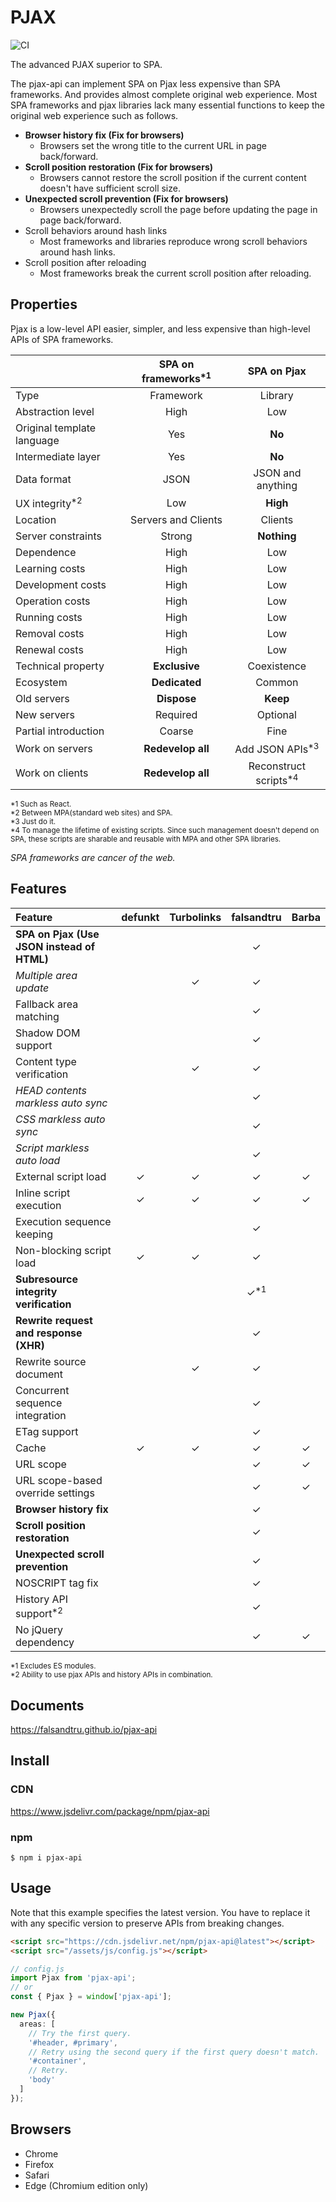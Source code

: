 # PJAX

![CI](https://github.com/falsandtru/pjax-api/workflows/CI/badge.svg)

The advanced PJAX superior to SPA.

The pjax-api can implement SPA on Pjax less expensive than SPA frameworks.
And provides almost complete original web experience.
Most SPA frameworks and pjax libraries lack many essential functions to keep the original web experience such as follows.

- **Browser history fix (Fix for browsers)**
  - Browsers set the wrong title to the current URL in page back/forward.
- **Scroll position restoration (Fix for browsers)**
  - Browsers cannot restore the scroll position if the current content doesn't have sufficient scroll size.
- **Unexpected scroll prevention (Fix for browsers)**
  - Browsers unexpectedly scroll the page before updating the page in page back/forward.
- Scroll behaviors around hash links
  - Most frameworks and libraries reproduce wrong scroll behaviors around hash links.
- Scroll position after reloading
  - Most frameworks break the current scroll position after reloading.

## Properties

Pjax is a low-level API easier, simpler, and less expensive than high-level APIs of SPA frameworks.

||SPA on frameworks<sup>\*1</sup>|SPA on Pjax|
|:-----|:---------------:|:---------:|
|Type|Framework|Library|
|Abstraction level|High|Low|
|Original template language|Yes|**No**|
|Intermediate layer|Yes|**No**|
|Data format|JSON|JSON and anything|
|UX integrity<sup>\*2</sup>|Low|**High**|
|Location|Servers and Clients|Clients|
|Server constraints|Strong|**Nothing**|
|Dependence|High|Low|
|Learning costs|High|Low|
|Development costs|High|Low|
|Operation costs|High|Low|
|Running costs|High|Low|
|Removal costs|High|Low|
|Renewal costs|High|Low|
|Technical property|**Exclusive**|Coexistence|
|Ecosystem|**Dedicated**|Common|
|Old servers|**Dispose**|**Keep**|
|New servers|Required|Optional|
|Partial introduction|Coarse|Fine|
|Work on servers|**Redevelop all**|Add JSON APIs<sup>\*3</sup>|
|Work on clients|**Redevelop all**|Reconstruct scripts<sup>\*4</sup>|

<small>*1 Such as React.</small><br>
<small>*2 Between MPA(standard web sites) and SPA.</small><br>
<small>*3 Just do it.</small><br>
<small>*4 To manage the lifetime of existing scripts. Since such management doesn't depend on SPA, these scripts are sharable and reusable with MPA and other SPA libraries.</small><br>

*SPA frameworks are cancer of the web.*

## Features

|Feature|defunkt|Turbolinks|falsandtru|Barba|
|:------|:-----:|:--------:|:--------:|:---:|
|**SPA on Pjax (Use JSON instead of HTML)**| | |✓| |
|*Multiple area update*| |✓|✓| |
|Fallback area matching| | |✓| |
|Shadow DOM support| | |✓| |
|Content type verification| |✓|✓| |
|*HEAD contents markless auto sync*| | |✓| |
|*CSS markless auto sync*| | |✓| |
|*Script markless auto load*| | |✓| |
|External script load|✓|✓|✓|✓|
|Inline script execution|✓|✓|✓|✓|
|Execution sequence keeping| | |✓| |
|Non-blocking script load|✓|✓|✓| |
|**Subresource integrity verification**| | |✓<sup>\*1</sup>| |
|**Rewrite request and response (XHR)**| | |✓| |
|Rewrite source document| |✓|✓| |
|Concurrent sequence integration| | |✓| |
|ETag support| | |✓| |
|Cache|✓|✓|✓|✓|
|URL scope| | |✓|✓|
|URL scope-based override settings| | |✓|✓|
|**Browser history fix**| | |✓| |
|**Scroll position restoration**| | |✓| |
|**Unexpected scroll prevention**| | |✓| |
|NOSCRIPT tag fix| | |✓| |
|History API support<sup>\*2</sup>| | |✓| |
|No jQuery dependency| | |✓|✓|

<small>*1 Excludes ES modules.</small><br>
<small>*2 Ability to use pjax APIs and history APIs in combination.</small><br>

## Documents

https://falsandtru.github.io/pjax-api

## Install

### CDN

https://www.jsdelivr.com/package/npm/pjax-api

### npm

```
$ npm i pjax-api
```

## Usage

Note that this example specifies the latest version. You have to replace it with any specific version to preserve APIs from breaking changes.

```html
<script src="https://cdn.jsdelivr.net/npm/pjax-api@latest"></script>
<script src="/assets/js/config.js"></script>
```

```ts
// config.js
import Pjax from 'pjax-api';
// or
const { Pjax } = window['pjax-api'];

new Pjax({
  areas: [
    // Try the first query.
    '#header, #primary',
    // Retry using the second query if the first query doesn't match.
    '#container',
    // Retry.
    'body'
  ]
});
```

## Browsers

- Chrome
- Firefox
- Safari
- Edge (Chromium edition only)

